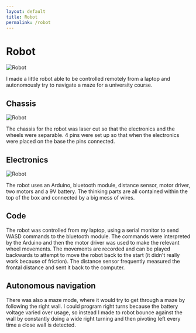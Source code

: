 ```yaml
---
layout: default
title: Robot
permalink: /robot
---
```


# Robot

<div class="clearfix">
    <img alt="Robot" src="/sebsite/images/robot.jpg" class="rightfloat">
    <p>I made a little robot able to be controlled remotely from a laptop and autonomously try to navigate a maze for a university course. </p>
</div>

## Chassis
<div class="clearfix">
    <img alt="Robot" src="/sebsite/images/robotjoint.jpg" class="rightfloat">
    <p>The chassis for the robot was laser cut so that the electronics and the wheels were separable. 4 pins were set up so that when the electronics were placed on the base the pins connected.</p>
</div>

## Electronics
<div class="clearfix">
    <img alt="Robot" src="/sebsite/images/robotinside.jpg" class="rightfloat">
    <p>The robot uses an Arduino, bluetooth module, distance sensor, motor driver, two motors and a 9V battery. The thinking parts are all contained within the top of the box and connected by a big mess of wires. </p>
</div>

## Code
The robot was controlled from my laptop, using a serial monitor to send WASD commands to the bluetooth module. The commands were interpreted by the Arduino and then the motor driver was used to make the relevant wheel movements. The movements are recorded and can be played backwards to attempt to move the robot back to the start (it didn't really work because of friction). The distance sensor frequently measured the frontal distance and sent it back to the computer. 

## Autonomous navigation 
There was also a maze mode, where it would try to get through a maze by following the right wall. I could program right turns because the battery voltage varied over usage, so instead I made to robot bounce against the wall by constantly doing a wide right turning and then pivoting left every time a close wall is detected.
